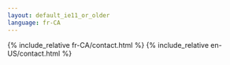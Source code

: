 ```yaml
---
layout: default_ie11_or_older
language: fr-CA
---
```

{% include_relative fr-CA/contact.html %}
{% include_relative en-US/contact.html %}